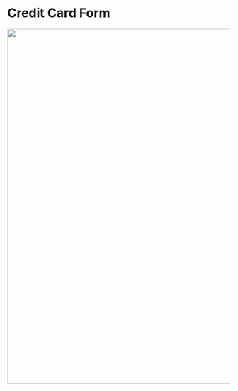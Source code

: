 # Credit Card Form

<img width="800" src="https://stuff.charm.sh/bubbletea-examples/credit-card-form.gif" />
